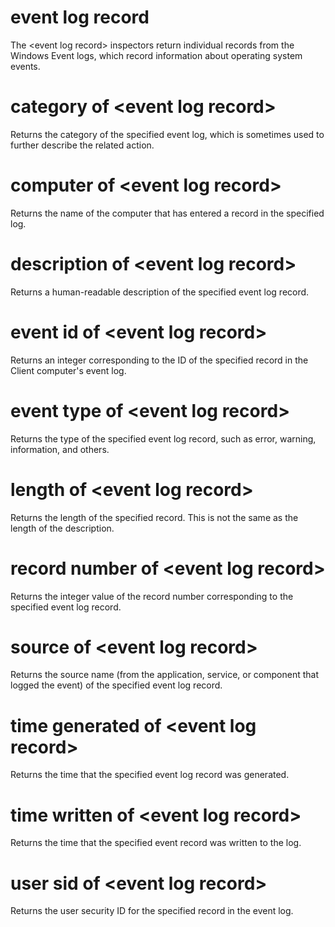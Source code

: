 # event log record

The &lt;event log record&gt; inspectors return individual records from the Windows Event logs, which record information about operating system events.

# category of &lt;event log record&gt;

Returns the category of the specified event log, which is sometimes used to further describe the related action.

# computer of &lt;event log record&gt;

Returns the name of the computer that has entered a record in the specified log.

# description of &lt;event log record&gt;

Returns a human-readable description of the specified event log record.

# event id of &lt;event log record&gt;

Returns an integer corresponding to the ID of the specified record in the Client computer&#39;s event log.

# event type of &lt;event log record&gt;

Returns the type of the specified event log record, such as error, warning, information, and others.

# length of &lt;event log record&gt;

Returns the length of the specified record. This is not the same as the length of the description.

# record number of &lt;event log record&gt;

Returns the integer value of the record number corresponding to the specified event log record.

# source of &lt;event log record&gt;

Returns the source name (from the application, service, or component that logged the event) of the specified event log record.

# time generated of &lt;event log record&gt;

Returns the time that the specified event log record was generated.

# time written of &lt;event log record&gt;

Returns the time that the specified event record was written to the log.

# user sid of &lt;event log record&gt;

Returns the user security ID for the specified record in the event log.

